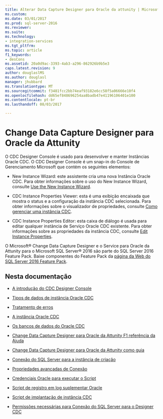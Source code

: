 ```yaml
---
title: Alterar Data Capture Designer para Oracle da attunity | Microsoft Docs
ms.custom: 
ms.date: 03/01/2017
ms.prod: sql-server-2016
ms.reviewer: 
ms.suite: 
ms.technology:
- integration-services
ms.tgt_pltfrm: 
ms.topic: article
f1_keywords:
- desCons
ms.assetid: 20a0d9ac-3393-4ab3-a296-862926b9b5e3
caps.latest.revision: 9
author: douglaslMS
ms.author: douglasl
manager: jhubbard
ms.translationtype: MT
ms.sourcegitcommit: f3481fcc2bb74eaf93182e6cc58f5a06666e10f4
ms.openlocfilehash: dd65ef848696254aa8badb47e41196106401e100
ms.contentlocale: pt-br
ms.lasthandoff: 08/03/2017

---
```

# <a name="change-data-capture-designer-for-oracle-by-attunity"></a>Change Data Capture Designer para Oracle da Attunity
  O CDC Designer Console é usado para desenvolver e manter Instâncias Oracle CDC. O CDC Designer Console é um snap-in do Console de Gerenciamento Microsoft que contém os seguintes elementos:  
  
-   New Instance Wizard: este assistente cria uma nova Instância Oracle CDC. Para obter informações sobre o uso do New Instance Wizard, consulte [Use the New Instance Wizard](../../integration-services/change-data-capture/use-the-new-instance-wizard.md).  
  
-   CDC Instance Properties Viewer: esta é uma exibição encaixada que mostra o status e a configuração da instância CDC selecionada. Para obter informações sobre o visualizador de propriedades, consulte [Como gerenciar uma instância CDC](../../integration-services/change-data-capture/how-to-manage-a-cdc-instance.md).  
  
-   CDC Instance Properties Editor: esta caixa de diálogo é usada para editar qualquer instância de Serviço Oracle CDC existente. Para obter informações sobre as propriedades da instância CDC, consulte [Edit Instance Properties](../../integration-services/change-data-capture/edit-instance-properties.md).  
  
 O Microsoft® Change Data Capture Designer e o Service para Oracle da Attunity para o Microsoft SQL Server® 2016 são parte do SQL Server 2016 Feature Pack. Baixe componentes do Feature Pack da [página da Web do SQL Server 2016 Feature Pack](http://go.microsoft.com/fwlink/?LinkId=746297).  
  
## <a name="in-this-documentation"></a>Nesta documentação  
  
-   [A introdução do CDC Designer Console](../../integration-services/change-data-capture/the-cdc-designer-console-introduction.md)  
  
-   [Tipos de dados de instância Oracle CDC](../../integration-services/change-data-capture/oracle-cdc-instance-data-types.md)  
  
-   [Tratamento de erros](../../integration-services/change-data-capture/error-handling.md)  
  
-   [A instância Oracle CDC](../../integration-services/change-data-capture/the-oracle-cdc-instance.md)  
  
-   [Os bancos de dados do Oracle CDC](../../integration-services/change-data-capture/the-oracle-cdc-databases.md)  
  
-   [Change Data Capture Designer para Oracle da Attunity F1 referência da Ajuda](../../integration-services/change-data-capture/change-data-capture-designer-for-oracle-by-attunity-f1-help-reference.md)  
  
-   [Change Data Capture Designer para Oracle da Attunity como guia](../../integration-services/change-data-capture/change-data-capture-designer-for-oracle-by-attunity-how-to-guide.md)  
  
-   [Conexão do SQL Server para a instância de criação](../../integration-services/change-data-capture/sql-server-connection-for-instance-creation.md)  
  
-   [Propriedades avançadas de Conexão](../../integration-services/change-data-capture/advanced-connection-properties.md)  
  
-   [Credenciais Oracle para executar o Script](../../integration-services/change-data-capture/oracle-credentials-for-running-script.md)  
  
-   [Script de registro em log suplementar Oracle](../../integration-services/change-data-capture/oracle-supplemental-logging-script.md)  
  
-   [Script de implantação de instância CDC](../../integration-services/change-data-capture/cdc-instance-deployment-script.md)  
  
-   [Permissões necessárias para Conexão do SQL Server para o Designer CDC](../../integration-services/change-data-capture/sql-server-connection-required-permissions-for-the-cdc-designer.md)  
  
  
